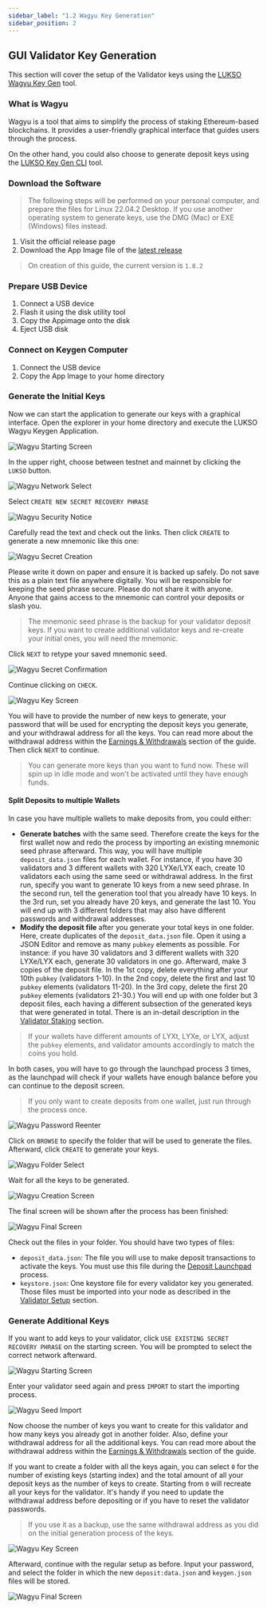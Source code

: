 ```yaml
---
sidebar_label: "1.2 Wagyu Key Generation"
sidebar_position: 2
---
```


## GUI Validator Key Generation

This section will cover the setup of the Validator keys using the [LUKSO Wagyu Key Gen](https://github.com/lukso-network/tools-wagyu-key-gen) tool.

### What is Wagyu

Wagyu is a tool that aims to simplify the process of staking Ethereum-based blockchains. It provides a user-friendly graphical interface that guides users through the process.

On the other hand, you could also choose to generate deposit keys using the [LUKSO Key Gen CLI](#) tool.

<!-- TODO: ./03-lukso-deposit-cli.md -->

### Download the Software

> The following steps will be performed on your personal computer, and prepare the files for Linux 22.04.2 Desktop. If you use another operating system to generate keys, use the DMG (Mac) or EXE (Windows) files instead.

1. Visit the official release page
2. Download the App Image file of the [latest release](https://github.com/lukso-network/tools-wagyu-key-gen/releases)

> On creation of this guide, the current version is `1.8.2`

### Prepare USB Device

1. Connect a USB device
2. Flash it using the disk utility tool
3. Copy the Appimage onto the disk
4. Eject USB disk

### Connect on Keygen Computer

1. Connect the USB device
2. Copy the App Image to your home directory

### Generate the Initial Keys

Now we can start the application to generate our keys with a graphical interface. Open the explorer in your home directory and execute the LUKSO Wagyu Keygen Application.

![Wagyu Starting Screen](/img/guides/validator-setup/gui_keygen_1.png)

In the upper right, choose between testnet and mainnet by clicking the `LUKSO` button.

![Wagyu Network Select](/img/guides/validator-setup/gui_keygen_2.png)

Select `CREATE NEW SECRET RECOVERY PHRASE`

![Wagyu Security Notice](/img/guides/validator-setup/gui_keygen_3.png)

Carefully read the text and check out the links. Then click `CREATE` to generate a new mnemonic like this one:

![Wagyu Secret Creation](/img/guides/validator-setup/gui_keygen_4.png)

Please write it down on paper and ensure it is backed up safely. Do not save this as a plain text file anywhere digitally. You will be responsible for keeping the seed phrase secure. Please do not share it with anyone. Anyone that gains access to the mnemonic can control your deposits or slash you.

> The mnemonic seed phrase is the backup for your validator deposit keys. If you want to create additional validator keys and re-create your initial ones, you will need the mnemonic.

Click `NEXT` to retype your saved mnemonic seed.

![Wagyu Secret Confirmation](/img/guides/validator-setup/gui_keygen_5.png)

Continue clicking on `CHECK`.

![Wagyu Key Screen](/img/guides/validator-setup/gui_keygen_6.png)

You will have to provide the number of new keys to generate, your password that will be used for encrypting the deposit keys you generate, and your withdrawal address for all the keys. You can read more about the withdrawal address within the [Earnings & Withdrawals](#) section of the guide.
Then click `NEXT` to continue.

<!-- TODO: theory/blockchain-knowledge/network-introduction.md -->

> You can generate more keys than you want to fund now. These will spin up in idle mode and won't be activated until they have enough funds.

#### Split Deposits to multiple Wallets

In case you have multiple wallets to make deposits from, you could either:

- **Generate batches** with the same seed. Therefore create the keys for the first wallet now and redo the process by importing an existing mnemonic seed phrase afterward. This way, you will have multiple `deposit_data.json` files for each wallet. For instance, if you have 30 validators and 3 different wallets with 320 LYXe/LYX each, create 10 validators each using the same seed or withdrawal address. In the first run, specify you want to generate 10 keys from a new seed phrase. In the second run, tell the generation tool that you already have 10 keys. In the 3rd run, set you already have 20 keys, and generate the last 10. You will end up with 3 different folders that may also have different passwords and withdrawal addresses.
- **Modify the deposit file** after you generate your total keys in one folder. Here, create duplicates of the `deposit_data.json` file. Open it using a JSON Editor and remove as many `pubkey` elements as possible. For instance: if you have 30 validators and 3 different wallets with 320 LYXe/LYX each, generate 30 validators in one go. Afterward, make 3 copies of the deposit file. In the 1st copy, delete everything after your 10th `pubkey` (validators 1-10). In the 2nd copy, delete the first and last 10 `pubkey` elements (validators 11-20). In the 3rd copy, delete the first 20 `pubkey` elements (validators 21-30.) You will end up with one folder but 3 deposit files, each having a different subsection of the generated keys that were generated in total. There is an in-detail description in the [Validator Staking](/validator-key-stake/) section.

> If your wallets have different amounts of LYXt, LYXe, or LYX, adjust the `pubkey` elements, and validator amounts accordingly to match the coins you hold.

In both cases, you will have to go through the launchpad process 3 times, as the launchpad will check if your wallets have enough balance before you can continue to the deposit screen.

> If you only want to create deposits from one wallet, just run through the process once.

![Wagyu Password Reenter](/img/guides/validator-setup/gui_keygen_7.png)

Click on `BROWSE` to specify the folder that will be used to generate the files. Afterward, click `CREATE` to generate your keys.

![Wagyu Folder Select](/img/guides/validator-setup/gui_keygen_8.png)

Wait for all the keys to be generated.

![Wagyu Creation Screen](/img/guides/validator-setup/gui_keygen_9.png)

The final screen will be shown after the process has been finished:

![Wagyu Final Screen](/img/guides/validator-setup/gui_keygen_10.png)

Check out the files in your folder. You should have two types of files:

- `deposit_data.json`: The file you will use to make deposit transactions to activate the keys. You must use this file during the [Deposit Launchpad](/validator-key-stake/) process.
- `keystore.json`: One keystore file for every validator key you generated. Those files must be imported into your node as described in the [Validator Setup](#) section.

<!-- TODO: /6-blockchain-clients/09-validator-setup.md-->

### Generate Additional Keys

If you want to add keys to your validator, click `USE EXISTING SECRET RECOVERY PHRASE` on the starting screen. You will be prompted to select the correct network afterward.

![Wagyu Starting Screen](/img/guides/validator-setup/gui_keygen_1.png)

Enter your validator seed again and press `IMPORT` to start the importing process.

![Wagyu Seed Import](/img/guides/validator-setup/gui_keygen_11.png)

Now choose the number of keys you want to create for this validator and how many keys you already got in another folder. Also, define your withdrawal address for all the additional keys. You can read more about the withdrawal address within the [Earnings & Withdrawals](#) section of the guide.

<!-- TODO: /6-blockchain-clients/02-network-theory.md-->

If you want to create a folder with all the keys again, you can select `0` for the number of existing keys (starting index) and the total amount of all your deposit keys as the number of keys to create. Starting from `0` will recreate all your keys for the validator. It's handy if you need to update the withdrawal address before depositing or if you have to reset the validator passwords.

> If you use it as a backup, use the same withdrawal address as you did on the initial generation process of the keys.

![Wagyu Key Screen](/img/guides/validator-setup/gui_keygen_12.png)

Afterward, continue with the regular setup as before. Input your password, and select the folder in which the new `deposit:data.json` and `keygen.json` files will be stored.

![Wagyu Final Screen](/img/guides/validator-setup/gui_keygen_10.png)
